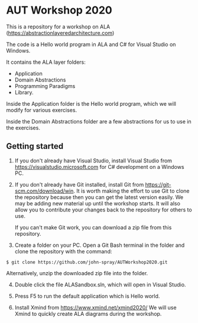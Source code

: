 # AUT Workshop 2020 

This is a repository for a workshop on ALA (https://abstractionlayeredarchitecture.com)

The code is a Hello world program in ALA and C# for Visual Studio on Windows.

It contains the ALA layer folders:

* Application
* Domain Abstractions
* Programming Paradigms
* Library.

Inside the Application folder is the Hello world program, which we will modify for various exercises.

Inside the Domain Abstractions folder are a few abstractions for us to use in the exercises.


## Getting started

1. If you don't already have Visual Studio, install Visual Studio from https://visualstudio.microsoft.com for C# development on a Windows PC.

2. If you don't already have Git installed, install Git from https://git-scm.com/download/win. It is worth making the effort to use Git to clone the repository because then you can get the latest version easily. We may be adding new material up until the workshop starts. It will also allow you to contribute your changes back to the repository for others to use. 

    If you can't make Git work, you can download a zip file from this repository.

3. Create a folder on your PC. Open a Git Bash terminal in the folder and clone the repository with the command:
```
$ git clone https://github.com/john-spray/AUTWorkshop2020.git
```
Alternatively, unzip the downloaded zip file into the folder.

4. Double click the file ALASandbox.sln, which will open in Visual Studio.

5. Press F5 to run the default application which is Hello world.

6. Install Xmind from https://www.xmind.net/xmind2020/
    We will use Xmind to quickly create ALA diagrams during the workshop.

